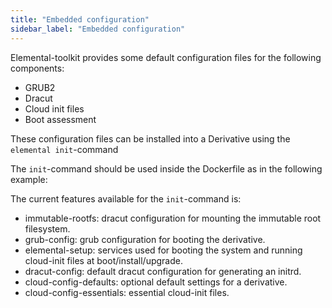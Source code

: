 ```yaml
---
title: "Embedded configuration"
sidebar_label: "Embedded configuration"
---
```


Elemental-toolkit provides some default configuration files for the following components:

- GRUB2
- Dracut
- Cloud init files
- Boot assessment

These configuration files can be installed into a Derivative using the `elemental init`-command

The `init`-command should be used inside the Dockerfile as in the following example:

<!-- {{<githubembed repo="rancher/elemental-toolkit" file="examples/green/Dockerfile" lang="Dockerfile">}} -->

The current features available for the `init`-command is:

- immutable-rootfs: dracut configuration for mounting the immutable root filesystem.
- grub-config: grub configuration for booting the derivative.
- elemental-setup: services used for booting the system and running cloud-init files at boot/install/upgrade.
- dracut-config: default dracut configuration for generating an initrd.
- cloud-config-defaults: optional default settings for a derivative.
- cloud-config-essentials: essential cloud-init files.


